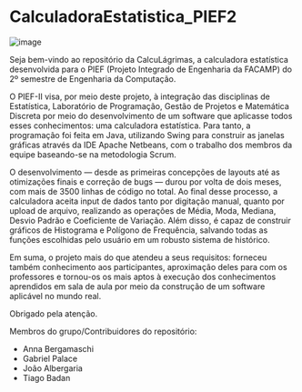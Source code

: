 # CalculadoraEstatistica_PIEF2
![image](https://github.com/Jvab1609/CalculadoraEstatistica_PIEF2/assets/39803932/7aae7886-2470-4abc-a7eb-c447525131ad)

Seja bem-vindo ao repositório da CalcuLágrimas, a calculadora estatística desenvolvida para o PIEF (Projeto Integrado de Engenharia da FACAMP) do 2º semestre de Engenharia da Computação.

O PIEF-II visa, por meio deste projeto, à integração das disciplinas de Estatística, Laboratório de Programação, Gestão de Projetos e Matemática Discreta por meio do desenvolvimento de um software que aplicasse todos esses conhecimentos: uma calculadora estatística. Para tanto, a programação foi feita em Java, utilizando Swing para construir as janelas gráficas através da IDE Apache Netbeans, com o trabalho dos membros da equipe baseando-se na metodologia Scrum.

O desenvolvimento — desde as primeiras concepções de layouts até as otimizações finais e correção de bugs — durou por volta de dois meses, com mais de 3500 linhas de código no total. Ao final desse processo, a calculadora aceita input de dados tanto por digitação manual, quanto por upload de arquivo, realizando as operações de Média, Moda, Mediana, Desvio Padrão e Coeficiente de Variação. Além disso, é capaz de construir gráficos de Histograma e Polígono de Frequência, salvando todas as funções escolhidas pelo usuário em um robusto sistema de histórico.

Em suma, o projeto mais do que atendeu a seus requisitos: forneceu também conhecimento aos participantes, aproximação deles para com os professores e tornou-os os mais aptos à execução dos conhecimentos aprendidos em sala de aula por meio da construção de um software aplicável no mundo real.

Obrigado pela atenção.

Membros do grupo/Contribuidores do repositório:
- Anna Bergamaschi
- Gabriel Palace
- João Albergaria
- Tiago Badan
